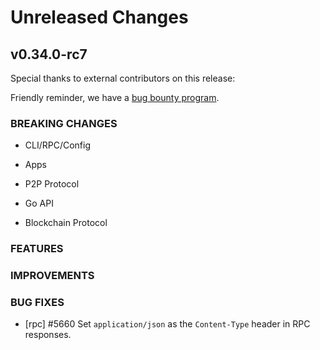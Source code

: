 # Unreleased Changes

## v0.34.0-rc7

Special thanks to external contributors on this release:

Friendly reminder, we have a [bug bounty program](https://hackerone.com/tendermint).

### BREAKING CHANGES

- CLI/RPC/Config

- Apps

- P2P Protocol

- Go API

- Blockchain Protocol

### FEATURES

### IMPROVEMENTS

### BUG FIXES

- [rpc] \#5660 Set `application/json` as the `Content-Type` header in RPC responses.
